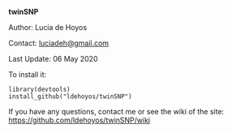 **twinSNP**

Author: Lucia de Hoyos

Contact: luciadeh@gmail.com

Last Update: 06 May 2020

To install it:
```
library(devtools)
install_github("ldehoyos/twinSNP")
```

If you have any questions, contact me or see the wiki of the site: https://github.com/ldehoyos/twinSNP/wiki
